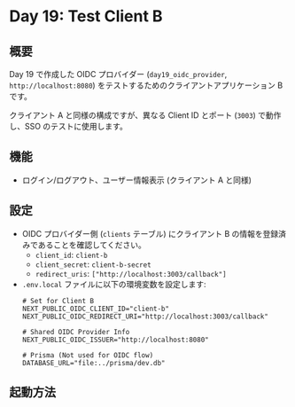 # Day 19: Test Client B

## 概要

Day 19 で作成した OIDC プロバイダー (`day19_oidc_provider`, `http://localhost:8080`) をテストするためのクライアントアプリケーション B です。

クライアント A と同様の構成ですが、異なる Client ID とポート (`3003`) で動作し、SSO のテストに使用します。

## 機能

*   ログイン/ログアウト、ユーザー情報表示 (クライアント A と同様)

## 設定

*   OIDC プロバイダー側 (`clients` テーブル) にクライアント B の情報を登録済みであることを確認してください。
    *   `client_id`: `client-b`
    *   `client_secret`: `client-b-secret`
    *   `redirect_uris`: `["http://localhost:3003/callback"]`
*   `.env.local` ファイルに以下の環境変数を設定します:
    ```env
    # Set for Client B
    NEXT_PUBLIC_OIDC_CLIENT_ID="client-b"
    NEXT_PUBLIC_OIDC_REDIRECT_URI="http://localhost:3003/callback"

    # Shared OIDC Provider Info
    NEXT_PUBLIC_OIDC_ISSUER="http://localhost:8080"

    # Prisma (Not used for OIDC flow)
    DATABASE_URL="file:../prisma/dev.db"
    ```

## 起動方法

```
